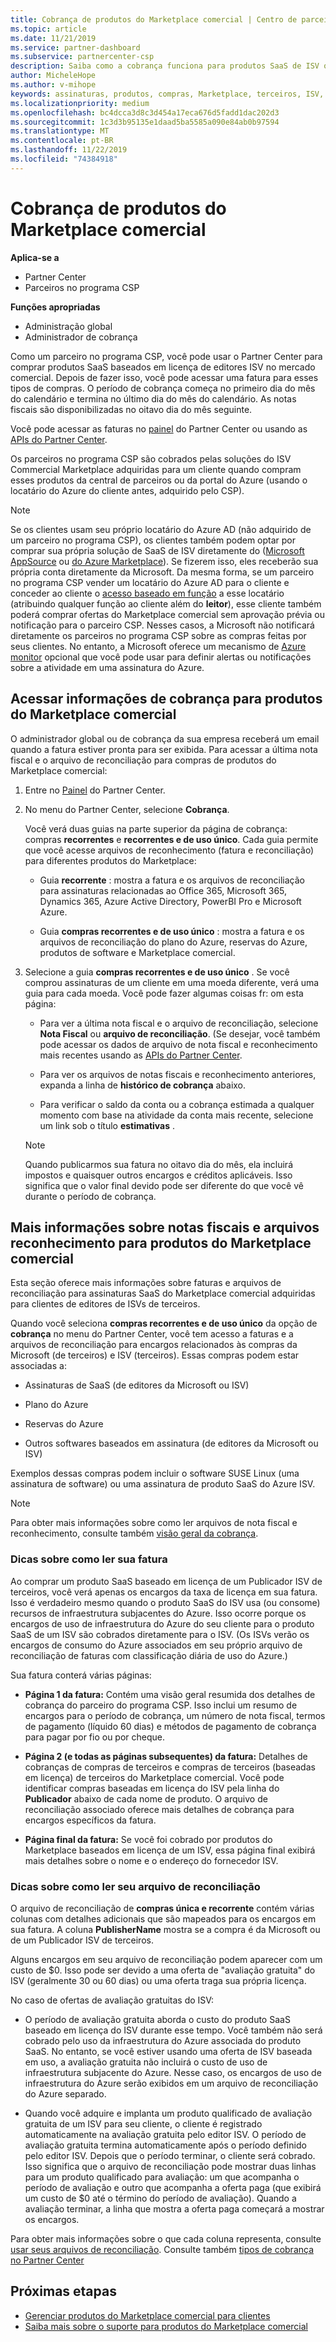 ```yaml
---
title: Cobrança de produtos do Marketplace comercial | Centro de parceiros
ms.topic: article
ms.date: 11/21/2019
ms.service: partner-dashboard
ms.subservice: partnercenter-csp
description: Saiba como a cobrança funciona para produtos SaaS de ISV ou assinaturas adquiridas para clientes do Marketplace comercial no Partner Center.
author: MicheleHope
ms.author: v-mihope
keywords: assinaturas, produtos, compras, Marketplace, terceiros, ISV, cobrança, faturas, reconciliação, arquivo reconhecimento
ms.localizationpriority: medium
ms.openlocfilehash: bc4dcca3d8c3d454a17eca676d5fadd1dac202d3
ms.sourcegitcommit: 1c3d3b95135e1daad5ba5585a090e84ab0b97594
ms.translationtype: MT
ms.contentlocale: pt-BR
ms.lasthandoff: 11/22/2019
ms.locfileid: "74384918"
---
```

# <a name="billing-for-commercial-marketplace-products"></a>Cobrança de produtos do Marketplace comercial

**Aplica-se a**

- Partner Center
- Parceiros no programa CSP

**Funções apropriadas**

- Administração global
- Administrador de cobrança

Como um parceiro no programa CSP, você pode usar o Partner Center para comprar produtos SaaS baseados em licença de editores ISV no mercado comercial. Depois de fazer isso, você pode acessar uma fatura para esses tipos de compras. O período de cobrança começa no primeiro dia do mês do calendário e termina no último dia do mês do calendário. As notas fiscais são disponibilizadas no oitavo dia do mês seguinte.

Você pode acessar as faturas no [painel](https://partner.microsoft.com/dashboard/) do Partner Center ou usando as [APIs do Partner Center](https://docs.microsoft.com/partner-center/develop/).

Os parceiros no programa CSP são cobrados pelas soluções do ISV Commercial Marketplace adquiridas para um cliente quando compram esses produtos da central de parceiros ou da portal do Azure (usando o locatário do Azure do cliente antes, adquirido pelo CSP).

>[!NOTE]
>Se os clientes usam seu próprio locatário do Azure AD (não adquirido de um parceiro no programa CSP), os clientes também podem optar por comprar sua própria solução de SaaS de ISV diretamente do ([Microsoft AppSource](https://appsource.microsoft.com/) ou [do Azure Marketplace](https://azuremarketplace.microsoft.com/)). Se fizerem isso, eles receberão sua própria conta diretamente da Microsoft. Da mesma forma, se um parceiro no programa CSP vender um locatário do Azure AD para o cliente e conceder ao cliente o [acesso baseado em função](https://docs.microsoft.com/azure/role-based-access-control/built-in-roles) a esse locatário (atribuindo qualquer função ao cliente além do **leitor**), esse cliente também poderá comprar ofertas do Marketplace comercial sem aprovação prévia ou notificação para o parceiro CSP. Nesses casos, a Microsoft não notificará diretamente os parceiros no programa CSP sobre as compras feitas por seus clientes. No entanto, a Microsoft oferece um mecanismo de [Azure monitor](https://docs.microsoft.com/azure/azure-monitor/platform/alerts-activity-log) opcional que você pode usar para definir alertas ou notificações sobre a atividade em uma assinatura do Azure.

## <a name="access-billing-information-for-commercial-marketplace-products"></a>Acessar informações de cobrança para produtos do Marketplace comercial

O administrador global ou de cobrança da sua empresa receberá um email quando a fatura estiver pronta para ser exibida. Para acessar a última nota fiscal e o arquivo de reconciliação para compras de produtos do Marketplace comercial:

1. Entre no [Painel](https://partner.microsoft.com/dashboard/) do Partner Center.

2. No menu do Partner Center, selecione **Cobrança**. 

    Você verá duas guias na parte superior da página de cobrança: compras **recorrentes** e **recorrentes e de uso único**. Cada guia permite que você acesse arquivos de reconhecimento (fatura e reconciliação) para diferentes produtos do Marketplace:

    - Guia **recorrente** : mostra a fatura e os arquivos de reconciliação para assinaturas relacionadas ao Office 365, Microsoft 365, Dynamics 365, Azure Active Directory, PowerBI Pro e Microsoft Azure.

    - Guia **compras recorrentes e de uso único** : mostra a fatura e os arquivos de reconciliação do plano do Azure, reservas do Azure, produtos de software e Marketplace comercial.
  
3. Selecione a guia **compras recorrentes e de uso único** . Se você comprou assinaturas de um cliente em uma moeda diferente, verá uma guia para cada moeda. Você pode fazer algumas coisas fr: om esta página:

    - Para ver a última nota fiscal e o arquivo de reconciliação, selecione **Nota Fiscal** ou **arquivo de reconciliação**. (Se desejar, você também pode acessar os dados de arquivo de nota fiscal e reconhecimento mais recentes usando as [APIs do Partner Center](https://docs.microsoft.com/partner-center/develop/).

    - Para ver os arquivos de notas fiscais e reconhecimento anteriores, expanda a linha de **histórico de cobrança** abaixo.

    - Para verificar o saldo da conta ou a cobrança estimada a qualquer momento com base na atividade da conta mais recente, selecione um link sob o título **estimativas** .  

    >[!NOTE]
    > Quando publicarmos sua fatura no oitavo dia do mês, ela incluirá impostos e quaisquer outros encargos e créditos aplicáveis. Isso significa que o valor final devido pode ser diferente do que você vê durante o período de cobrança.

## <a name="more-about-invoices-and-recon-files-for-commercial-marketplace-products"></a>Mais informações sobre notas fiscais e arquivos reconhecimento para produtos do Marketplace comercial

Esta seção oferece mais informações sobre faturas e arquivos de reconciliação para assinaturas SaaS do Marketplace comercial adquiridas para clientes de editores de ISVs de terceiros.

Quando você seleciona **compras recorrentes e de uso único** da opção de **cobrança** no menu do Partner Center, você tem acesso a faturas e a arquivos de reconciliação para encargos relacionados às compras da Microsoft (de terceiros) e ISV (terceiros). Essas compras podem estar associadas a:

- Assinaturas de SaaS (de editores da Microsoft ou ISV)

- Plano do Azure

- Reservas do Azure

- Outros softwares baseados em assinatura (de editores da Microsoft ou ISV)

Exemplos dessas compras podem incluir o software SUSE Linux (uma assinatura de software) ou uma assinatura de produto SaaS do Azure ISV.

>[!NOTE]
> Para obter mais informações sobre como ler arquivos de nota fiscal e reconhecimento, consulte também [visão geral da cobrança](billing.md).

### <a name="tips-on-reading-your-invoice"></a>Dicas sobre como ler sua fatura

Ao comprar um produto SaaS baseado em licença de um Publicador ISV de terceiros, você verá apenas os encargos da taxa de licença em sua fatura. Isso é verdadeiro mesmo quando o produto SaaS do ISV usa (ou consome) recursos de infraestrutura subjacentes do Azure. Isso ocorre porque os encargos de uso de infraestrutura do Azure do seu cliente para o produto SaaS de um ISV são cobrados diretamente para o ISV. (Os ISVs verão os encargos de consumo do Azure associados em seu próprio arquivo de reconciliação de faturas com classificação diária de uso do Azure.)

Sua fatura conterá várias páginas:

- **Página 1 da fatura:** Contém uma visão geral resumida dos detalhes de cobrança do parceiro do programa CSP. Isso inclui um resumo de encargos para o período de cobrança, um número de nota fiscal, termos de pagamento (líquido 60 dias) e métodos de pagamento de cobrança para pagar por fio ou por cheque.

- **Página 2 (e todas as páginas subsequentes) da fatura:** Detalhes de cobranças de compras de terceiros e compras de terceiros (baseadas em licença) de terceiros do Marketplace comercial. Você pode identificar compras baseadas em licença do ISV pela linha do **Publicador** abaixo de cada nome de produto. O arquivo de reconciliação associado oferece mais detalhes de cobrança para encargos específicos da fatura.

- **Página final da fatura:** Se você foi cobrado por produtos do Marketplace baseados em licença de um ISV, essa página final exibirá mais detalhes sobre o nome e o endereço do fornecedor ISV.

### <a name="tips-on-reading-your-reconciliation-file"></a>Dicas sobre como ler seu arquivo de reconciliação

O arquivo de reconciliação de **compras única e recorrente** contém várias colunas com detalhes adicionais que são mapeados para os encargos em sua fatura. A coluna **PublisherName** mostra se a compra é da Microsoft ou de um Publicador ISV de terceiros.

Alguns encargos em seu arquivo de reconciliação podem aparecer com um custo de $0. Isso pode ser devido a uma oferta de "avaliação gratuita" do ISV (geralmente 30 ou 60 dias) ou uma oferta traga sua própria licença.

No caso de ofertas de avaliação gratuitas do ISV:

- O período de avaliação gratuita aborda o custo do produto SaaS baseado em licença do ISV durante esse tempo. Você também não será cobrado pelo uso da infraestrutura do Azure associada do produto SaaS.  No entanto, se você estiver usando uma oferta de ISV baseada em uso, a avaliação gratuita não incluirá o custo de uso de infraestrutura subjacente do Azure. Nesse caso, os encargos de uso de infraestrutura do Azure serão exibidos em um arquivo de reconciliação do Azure separado.

- Quando você adquire e implanta um produto qualificado de avaliação gratuita de um ISV para seu cliente, o cliente é registrado automaticamente na avaliação gratuita pelo editor ISV. O período de avaliação gratuita termina automaticamente após o período definido pelo editor ISV. Depois que o período terminar, o cliente será cobrado. Isso significa que o arquivo de reconciliação pode mostrar duas linhas para um produto qualificado para avaliação: um que acompanha o período de avaliação e outro que acompanha a oferta paga (que exibirá um custo de $0 até o término do período de avaliação). Quando a avaliação terminar, a linha que mostra a oferta paga começará a mostrar os encargos. 

Para obter mais informações sobre o que cada coluna representa, consulte [usar seus arquivos de reconciliação](use-the-reconciliation-files.md). Consulte também [tipos de cobrança no Partner Center](billing-different-types.md)

## <a name="next-steps"></a>Próximas etapas

- [Gerenciar produtos do Marketplace comercial para clientes](csp-commercial-marketplace-manage.md)
- [Saiba mais sobre o suporte para produtos do Marketplace comercial](csp-commercial-marketplace-support.md)
